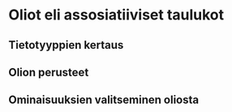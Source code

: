 # Oliot eli assosiatiiviset taulukot

## Tietotyyppien kertaus

## Olion perusteet

## Ominaisuuksien valitseminen oliosta